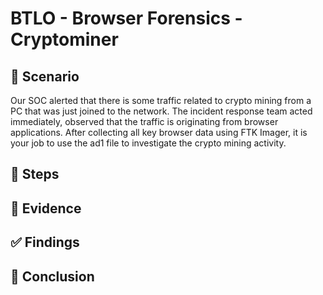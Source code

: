 # BTLO - Browser Forensics - Cryptominer

## 📝 Scenario
Our SOC alerted that there is some traffic related to crypto mining from a PC that was just joined to the network. 
The incident response team acted immediately, observed that the traffic is originating from browser applications. 
After collecting all key browser data using FTK Imager, it is your job to use the ad1 file to investigate the crypto mining activity.

## 🔎 Steps

## 📂 Evidence

## ✅ Findings

## 🚀 Conclusion
